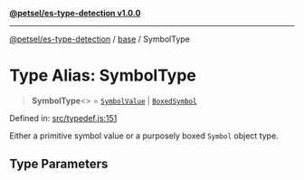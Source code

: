 [**@petsel/es-type-detection v1.0.0**](../../README.md)

***

[@petsel/es-type-detection](../../modules.md) / [base](../README.md) / SymbolType

# Type Alias: SymbolType

> **SymbolType**\<\> = [`SymbolValue`](SymbolValue.md) \| [`BoxedSymbol`](BoxedSymbol.md)

Defined in: [src/typedef.js:151](https://github.com/petsel/es-type-detection/blob/ee065d8dbfab0995c95e9bb864d87647f5391dda/src/typedef.js#L151)

Either a primitive symbol value or a purposely boxed `Symbol` object type.

## Type Parameters
